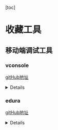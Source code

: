 


[toc]

# 收藏工具

## 移动端调试工具

### vconsole

[gitHub地址](https://github.com/Tencent/vConsole)

<details>

```html
<script src="https://wechatfe.github.io/vconsole/lib/vconsole.min.js?v=3.3.0"></script>
<script>
    // init vConsole
    var vConsole = new VConsole();
</script>

```
</details>

### edura

[gitHub地址](https://github.com/liriliri/eruda)

<details>

```html
<script src="//cdn.jsdelivr.net/npm/eruda"></script>
<script>eruda.init();</script>

```

</details>



